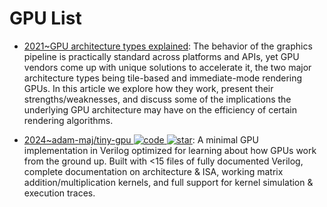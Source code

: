 # GPU List

- [2021~GPU architecture types explained](https://rastergrid.com/blog/gpu-tech/2021/07/gpu-architecture-types-explained/): The behavior of the graphics pipeline is practically standard across platforms and APIs, yet GPU vendors come up with unique solutions to accelerate it, the two major architecture types being tile-based and immediate-mode rendering GPUs. In this article we explore how they work, present their strengths/weaknesses, and discuss some of the implications the underlying GPU architecture may have on the efficiency of certain rendering algorithms.

- [2024~adam-maj/tiny-gpu ![code](https://ng-tech.icu/assets/code.svg) ![star](https://img.shields.io/github/stars/adam-maj/tiny-gpu)](https://github.com/adam-maj/tiny-gpu): A minimal GPU implementation in Verilog optimized for learning about how GPUs work from the ground up. Built with <15 files of fully documented Verilog, complete documentation on architecture & ISA, working matrix addition/multiplication kernels, and full support for kernel simulation & execution traces.
